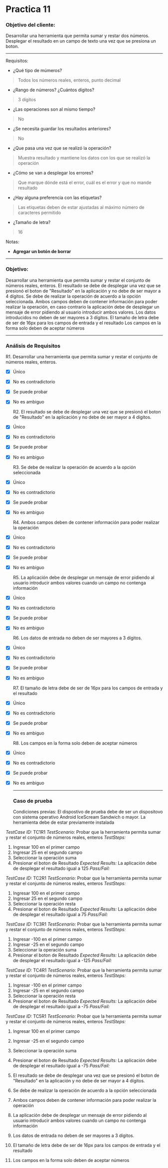 # Practica 11

### **Objetivo del cliente:** 
Desarrollar una herramienta que permita sumar y restar dos números. Desplegar el resultado en un campo de texto una vez que se presiona un boton.

---
Requisitos: 
- ¿Qué tipo de múmeros?
> Todos los números reales, enteros, punto decimal
  
- ¿Rango de números? ¿Cuántos dígitos?
> 3 dígitos  
  
- ¿Las operaciones son al mismo tiempo?
> No
  
- ¿Se necesita guardar los resultados anteriores?
> No
  
- ¿Que pasa una vez que se realizó la operación?
> Muestra resultado y mantiene los datos con los que se realizó la operación
  
- ¿Cómo se van a desplegar los errores?
> Que marque dónde está el error, cuál es el error y que no mande resultado
  
- ¿Hay alguna preferencia con las etiquetas?
> Las etiquetas deben de estar ajustadas al máximo número de caracteres permitido
  
- ¿Tamaño de letra?
> 16

Notas:
  - **Agregar un botón de borrar**
  
---
### **Objetivo:**
Desarrollar una herramienta que permita sumar y restar el conjunto de números reales, enteros.
El resultado se debe de desplegar una vez que se presionó el boton de "Resultado" en la aplicación y no debe de ser mayor a 4 dígitos. 
Se debe de realizar la operación de acuerdo a la opción seleccionada.
Ambos campos deben de contener información para poder realizar la operación, en caso contrario la aplicación debe de desplegar un mensaje de error pidiendo al usuario introducir ambos valores.
Los datos introducidos no deben de ser mayores a 3 dígitos.
El tamaño de letra debe de ser de 16px para los campos de entrada y el resultado
Los campos en la forma solo deben de aceptar números

---
### **Análisis de Requisitos**
  R1.  Desarrollar una herramienta que permita sumar y restar el conjunto de números reales, enteros.
- [x] Único
- [x] No es contradictorio
- [x] Se puede probar
- [x] No es ambiguo
  
  R2.  El resultado se debe de desplegar una vez que se presionó el boton de "Resultado" en la aplicación y no debe de ser mayor a 4 dígitos.
- [x] Único
- [x] No es contradictorio
- [x] Se puede probar
- [x] No es ambiguo
  
  R3. Se debe de realizar la operación de acuerdo a la opción seleccionada
- [x] Único
- [x] No es contradictorio
- [x] Se puede probar
- [x] No es ambiguo
    
  R4. Ambos campos deben de contener información para poder realizar la operación
- [x] Único
- [x] No es contradictorio
- [x] Se puede probar
- [x] No es ambiguo
    
  R5. La aplicación debe de desplegar un mensaje de error pidiendo al usuario introducir ambos valores cuando un campo no contenga información
- [x] Único
- [x] No es contradictorio
- [x] Se puede probar
- [x] No es ambiguo
    
  R6. Los datos de entrada no deben de ser mayores a 3 dígitos.
- [x] Único
- [x] No es contradictorio
- [x] Se puede probar
- [x] No es ambiguo
    
  R7. El tamaño de letra debe de ser de 16px para los campos de entrada y el resultado
- [x] Único
- [x] No es contradictorio
- [x] Se puede probar
- [x] No es ambiguo
  
  R8. Los campos en la forma solo deben de aceptar números
- [x] Único
- [x] No es contradictorio
- [x] Se puede probar
- [x] No es ambiguo
  
  ---
  ### **Caso de prueba**
  
  Condiciones previas: 
  El dispostivo de prueba debe de ser un dispositovo con sistema operativo Android IceScream Sandwich o mayor.
  La herramienta debe de estar previamente instalada
  
*TestCase ID:* TC1R1
*TestScenario:* Probar que la herramienta permita sumar y restar el conjunto de números reales, enteros
*TestSteps:*
1. Ingresar 100 en el primer campo
2. Ingresar 25 en el segundo campo
3. Seleccionar la operación suma
3. Presionar el boton de Resultado
*Expected Results:*
La aplicación debe de desplegar el resultado igual a 125
*Pass/Fail:*

*TestCase ID:* TC2R1
*TestScenario:* Probar que la herramienta permita sumar y restar el conjunto de números reales, enteros
*TestSteps:*
1. Ingresar 100 en el primer campo
2. Ingresar 25 en el segundo campo
3. Seleccionar la operación resta
3. Presionar el boton de Resultado
*Expected Results:*
La aplicación debe de desplegar el resultado igual a 75
*Pass/Fail:*

*TestCase ID:* TC3R1
*TestScenario:* Probar que la herramienta permita sumar y restar el conjunto de números reales, enteros
*TestSteps:*
1. Ingresar -100 en el primer campo
2. Ingresar -25 en el segundo campo
3. Seleccionar la operación suma
3. Presionar el boton de Resultado
*Expected Results:*
La aplicación debe de desplegar el resultado igual a -125
*Pass/Fail:*

*TestCase ID:* TC4R1
*TestScenario:* Probar que la herramienta permita sumar y restar el conjunto de números reales, enteros
*TestSteps:*
1. Ingresar -100 en el primer campo
2. Ingresar -25 en el segundo campo
3. Seleccionar la operación resta
3. Presionar el boton de Resultado
*Expected Results:*
La aplicación debe de desplegar el resultado igual a -75
*Pass/Fail:*

*TestCase ID:* TC5R1
*TestScenario:* Probar que la herramienta permita sumar y restar el conjunto de números reales, enteros
*TestSteps:*
1. Ingresar 100 en el primer campo
2. Ingresar -25 en el segundo campo
3. Seleccionar la operación suma
3. Presionar el boton de Resultado
*Expected Results:*
La aplicación debe de desplegar el resultado igual a -75
*Pass/Fail:*
  
  2.  El resultado se debe de desplegar una vez que se presionó el boton de "Resultado" en la aplicación y no debe de ser mayor a 4 dígitos.

  
  3. Se debe de realizar la operación de acuerdo a la opción seleccionada

    
  4. Ambos campos deben de contener información para poder realizar la operación

    
  5. La aplicación debe de desplegar un mensaje de error pidiendo al usuario introducir ambos valores cuando un campo no contenga información

    
  6. Los datos de entrada no deben de ser mayores a 3 dígitos.

    
  7. El tamaño de letra debe de ser de 16px para los campos de entrada y el resultado

  
  8. Los campos en la forma solo deben de aceptar números
  
  
